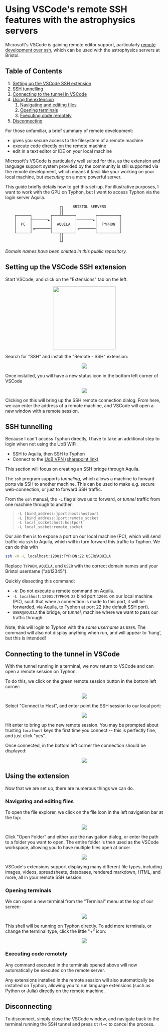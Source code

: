 # Using VSCode's remote SSH features with the astrophysics servers

Microsoft's VSCode is gaining remote editor support, particularly [remote development over ssh](https://code.visualstudio.com/docs/remote/ssh-tutorial), which can be used with the astrophysics servers at Bristol.

<!--BEGIN TOC-->
## Table of Contents
1. [Setting up the VSCode SSH extension](#setting-up-the-vscode-ssh-extension)
2. [SSH tunnelling](#ssh-tunnelling)
3. [Connecting to the tunnel in VSCode](#connecting-to-the-tunnel-in-vscode)
4. [Using the extension](#using-the-extension)
    1. [Navigating and editing files](#navigating-and-editing-files)
    2. [Opening terminals](#opening-terminals)
    3. [Executing code remotely](#executing-code-remotely)
5. [Disconnecting](#disconnecting)

<!--END TOC-->

For those unfamiliar, a brief summary of remote development:

- gives you secure access to the filesystem of a remote machine
- execute code directly on the remote machine
- edit in a text editor or IDE on your local machine

Microsoft's VSCode is particularly well suited for this, as the extension and language support system provided by the community is still supported via the remote development, which means it _feels_ like your working on your local machine, but _executing_ on a more powerful server.

This guide briefly details how to get this set-up. For illustrative purposes, I want to work with the GPU on Typhon, but I want to access Typhon via the login server Aquila.

```
                        ┌┐    BRISTOL SERVERS
                        ││
    ┌──────┐        ┌───┴┴─────┐        ┌──────────┐
    │      ├───────►│          ├───────►│          │
    │  PC  │        │  AQUILA  │        │  TYPHON  │
    │      │◄───────┤          │◄───────┤          │
    └──────┘        └───┬┬─────┘        └──────────┘
                        ││
                        └┘
```

*Domain names have been omitted in this public repository.*

## Setting up the VSCode SSH extension <a id="toc-tag-mdtoc" name="setting-up-the-vscode-ssh-extension"></a>

Start VSCode, and click on the "Extensions" tab on the left:

<p style="text-align: center;">
<img height="200" src="../assets/vs-code-extensions.png"/>
</p>

Search for "SSH" and install the "Remote - SSH" extension:

<p style="text-align: center;">
<img src="../assets/remote-ssh-extension.png"/>
</p>

Once installed, you will have a new status icon in the bottom left corner of VSCode

<p style="text-align: center;">
<img src="../assets/remote-status-bar.png"/>
</p>

Clicking on this will bring up the SSH remote connection dialog. From here, we can enter the address of a remote machine, and VSCode will open a new window with a remote session.


## SSH tunnelling <a id="toc-tag-mdtoc" name="ssh-tunnelling"></a>

Because I can't access Typhon directly, I have to take an additional step to login when not using the UoB WiFi:

- SSH to Aquila, then SSH to Typhon
- Connect to the [UoB VPN (sharepoint link)](https://uob.sharepoint.com/sites/itservices/SitePages/vpn-connect.aspx)

This section will focus on creating an SSH bridge through Aquila.

The `ssh` program supports *tunneling*, which allows a machine to forward ports via SSH to another machine. This can be used to make e.g. secure web-connection, or just to forward SSH traffic.

From the `ssh` manual, the `-L` flag allows us to forward, or *tunnel* traffic from one machine through to another.
> ```
> -L [bind_address:]port:host:hostport
> -L [bind_address:]port:remote_socket
> -L local_socket:host:hostport
> -L local_socket:remote_socket
> ```

Our aim then is to expose a port on our local machine (PC), which will send traffic via `ssh` to Aquila, which will in turn forward this traffic to Typhon. We can do this with

```bash
ssh -N -L localhost:12001:TYPHON:22 USER@AQUILA
```

Replace `TYPHON`, `AQUILA`, and `USER` with the correct domain names and your Bristol username ("ab12345").

Quickly dissecting this command:
- `-N`: Do not execute a remote command on Aquila.
- `-L localhost:12001:TYPHON:22` bind port `12001` on our local machine (PC), such that when a connection is made to this port, it will be forwarded, via Aquila, to Typhon at port 22 (the default SSH port).
- `USER@AQUILA` the bridge, or *tunnel*, machine where we want to pass our traffic through.

Note, this will login to Typhon with the *same username* as `USER`. The command will also not display anything when run, and will appear to 'hang', but this is intended!

## Connecting to the tunnel in VSCode <a id="toc-tag-mdtoc" name="connecting-to-the-tunnel-in-vscode"></a>

With the tunnel running in a terminal, we now return to VSCode and can open a remote session on Typhon.

To do this, we click on the green remote session button in the bottom left corner:

<p style="text-align: center;">
<img src="../assets/remote-connect.png"/>
</p>

Select "Connect to Host", and enter point the SSH session to our local port:

<p style="text-align: center;">
<img src="../assets/remote-localhost.png"/>
</p>

Hit enter to bring up the new remote session. You may be prompted about trusting `localhost` keys the first time you connect -- this is perfectly fine, and just click "yes".

Once connected, in the bottom left corner the connection should be displayed:

<p style="text-align: center;">
<img src="../assets/remote-connection.png"/>
</p>

## Using the extension <a id="toc-tag-mdtoc" name="using-the-extension"></a>

Now that we are set up, there are numerous things we can do.

### Navigating and editing files <a id="toc-tag-mdtoc" name="navigating-and-editing-files"></a>

To open the file explorer, we click on the file icon in the left navigation bar at the top:

<p style="text-align: center;">
<img src="../assets/remote-file.png"/>
</p>

Click "Open Folder" and either use the navigation dialog, or enter the path to a folder you want to open. The entire folder is then used as the VSCode workspace, allowing you to have multiple files open at once:

<p style="text-align: center;">
<img src="../assets/remote-workspace.png"/>
</p>

VSCode's extensions support displaying many different file types, including images, videos, spreadsheets, databases, rendered markdown, HTML, and more, all in your remote SSH session.

### Opening terminals <a id="toc-tag-mdtoc" name="opening-terminals"></a>

We can open a new terminal from the "Terminal" menu at the top of our screen:

<p style="text-align: center;">
<img src="../assets/remote-terminal-1.png"/>
</p>

This shell will be running on Typhon directly. To add more terminals, or change the terminal type, click the little "+" icon:

<p style="text-align: center;">
<img src="../assets/remote-terminal-2.png"/>
</p>

### Executing code remotely <a id="toc-tag-mdtoc" name="executing-code-remotely"></a>

Any command executed in the terminals opened above will now automatically be executed on the remote server. 

Any extensions installed in the remote session will also automatically be installed on Typhon, allowing you to run language extensions (such as Python or Julia) directly on the remote machine.

## Disconnecting <a id="toc-tag-mdtoc" name="disconnecting"></a>

To disconnect, simply close the VSCode window, and navigate back to the terminal running the SSH tunnel and press `Ctrl+c` to cancel the process.
